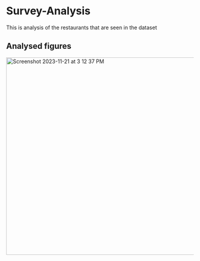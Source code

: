 # Survey-Analysis
This is analysis of the restaurants that are seen in the dataset

## Analysed figures
<img width="530" alt="Screenshot 2023-11-21 at 3 12 37 PM" src="https://github.com/Hiteshjr24/Survey-Analysis/assets/80192881/bbec9fa9-e9c3-4460-80ae-c55f4710f616">

